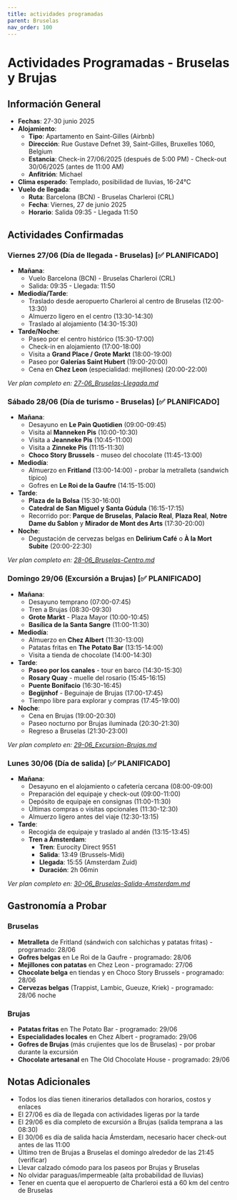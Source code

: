 ```yaml
---
title: actividades programadas
parent: Bruselas
nav_order: 100
---
```


# Actividades Programadas - Bruselas y Brujas

## Información General
- **Fechas**: 27-30 junio 2025
- **Alojamiento**: 
  * **Tipo**: Apartamento en Saint-Gilles (Airbnb)
  * **Dirección**: Rue Gustave Defnet 39, Saint-Gilles, Bruxelles 1060, Belgium
  * **Estancia**: Check-in 27/06/2025 (después de 5:00 PM) - Check-out 30/06/2025 (antes de 11:00 AM)
  * **Anfitrión**: Michael
- **Clima esperado**: Templado, posibilidad de lluvias, 16-24°C
- **Vuelo de llegada**:
  * **Ruta**: Barcelona (BCN) - Bruselas Charleroi (CRL)
  * **Fecha**: Viernes, 27 de junio 2025
  * **Horario**: Salida 09:35 - Llegada 11:50

## Actividades Confirmadas

### Viernes 27/06 (Día de llegada - Bruselas) [✅ PLANIFICADO]
- **Mañana**: 
  * Vuelo Barcelona (BCN) - Bruselas Charleroi (CRL)
  * Salida: 09:35 - Llegada: 11:50
- **Mediodía/Tarde**:
  * Traslado desde aeropuerto Charleroi al centro de Bruselas (12:00-13:30)
  * Almuerzo ligero en el centro (13:30-14:30)
  * Traslado al alojamiento (14:30-15:30)
- **Tarde/Noche**:
  * Paseo por el centro histórico (15:30-17:00)
  * Check-in en alojamiento (17:00-18:00)
  * Visita a **Grand Place / Grote Markt** (18:00-19:00)
  * Paseo por **Galerías Saint Hubert** (19:00-20:00)
  * Cena en **Chez Leon** (especialidad: mejillones) (20:00-22:00)

_Ver plan completo en: [27-06_Bruselas-Llegada.md](./27-06_Bruselas-Llegada.md)_

### Sábado 28/06 (Día de turismo - Bruselas) [✅ PLANIFICADO]
- **Mañana**:
  * Desayuno en **Le Pain Quotidien** (09:00-09:45)
  * Visita al **Manneken Pis** (10:00-10:30)
  * Visita a **Jeanneke Pis** (10:45-11:00)
  * Visita a **Zinneke Pis** (11:15-11:30)
  * **Choco Story Brussels** - museo del chocolate (11:45-13:00)
- **Mediodía**:
  * Almuerzo en **Fritland** (13:00-14:00) - probar la metralleta (sandwich típico)
  * Gofres en **Le Roi de la Gaufre** (14:15-15:00)
- **Tarde**:
  * **Plaza de la Bolsa** (15:30-16:00)
  * **Catedral de San Miguel y Santa Gúdula** (16:15-17:15)
  * Recorrido por: **Parque de Bruselas**, **Palacio Real**, **Plaza Real**, **Notre Dame du Sablon** y **Mirador de Mont des Arts** (17:30-20:00)
- **Noche**:
  * Degustación de cervezas belgas en **Delirium Café** o **À la Mort Subite** (20:00-22:30)

_Ver plan completo en: [28-06_Bruselas-Centro.md](./28-06_Bruselas-Centro.md)_

### Domingo 29/06 (Excursión a Brujas) [✅ PLANIFICADO]
- **Mañana**:
  * Desayuno temprano (07:00-07:45)
  * Tren a Brujas (08:30-09:30)
  * **Grote Markt** - Plaza Mayor (10:00-10:45)
  * **Basílica de la Santa Sangre** (11:00-11:30)
- **Mediodía**:
  * Almuerzo en **Chez Albert** (11:30-13:00)
  * Patatas fritas en **The Potato Bar** (13:15-14:00)
  * Visita a tienda de chocolate (14:00-14:30)
- **Tarde**:
  * **Paseo por los canales** - tour en barco (14:30-15:30)
  * **Rosary Quay** - muelle del rosario (15:45-16:15)
  * **Puente Bonifacio** (16:30-16:45)
  * **Begijnhof** - Beguinaje de Brujas (17:00-17:45)
  * Tiempo libre para explorar y compras (17:45-19:00)
- **Noche**:
  * Cena en Brujas (19:00-20:30)
  * Paseo nocturno por Brujas iluminada (20:30-21:30)
  * Regreso a Bruselas (21:30-23:00)

_Ver plan completo en: [29-06_Excursion-Brujas.md](./29-06_Excursion-Brujas.md)_

### Lunes 30/06 (Día de salida) [✅ PLANIFICADO]
- **Mañana**: 
  * Desayuno en el alojamiento o cafetería cercana (08:00-09:00)
  * Preparación del equipaje y check-out (09:00-11:00)
  * Depósito de equipaje en consignas (11:00-11:30)
  * Últimas compras o visitas opcionales (11:30-12:30)
  * Almuerzo ligero antes del viaje (12:30-13:15)
- **Tarde**: 
  * Recogida de equipaje y traslado al andén (13:15-13:45)
  * **Tren a Ámsterdam**:
    * **Tren**: Eurocity Direct 9551
    * **Salida**: 13:49 (Brussels-Midi)
    * **Llegada**: 15:55 (Amsterdam Zuid)
    * **Duración**: 2h 06min

_Ver plan completo en: [30-06_Bruselas-Salida-Amsterdam.md](./30-06_Bruselas-Salida-Amsterdam.md)_

## Gastronomía a Probar
### Bruselas
- **Metralleta** de Fritland (sándwich con salchichas y patatas fritas) - programado: 28/06
- **Gofres belgas** en Le Roi de la Gaufre - programado: 28/06
- **Mejillones con patatas** en Chez Leon - programado: 27/06
- **Chocolate belga** en tiendas y en Choco Story Brussels - programado: 28/06
- **Cervezas belgas** (Trappist, Lambic, Gueuze, Kriek) - programado: 28/06 noche

### Brujas
- **Patatas fritas** en The Potato Bar - programado: 29/06
- **Especialidades locales** en Chez Albert - programado: 29/06
- **Gofres de Brujas** (más crujientes que los de Bruselas) - por probar durante la excursión
- **Chocolate artesanal** en The Old Chocolate House - programado: 29/06

## Notas Adicionales
- Todos los días tienen itinerarios detallados con horarios, costos y enlaces
- El 27/06 es día de llegada con actividades ligeras por la tarde
- El 29/06 es día completo de excursión a Brujas (salida temprana a las 08:30)
- El 30/06 es día de salida hacia Ámsterdam, necesario hacer check-out antes de las 11:00
- Último tren de Brujas a Bruselas el domingo alrededor de las 21:45 (verificar)
- Llevar calzado cómodo para los paseos por Brujas y Bruselas
- No olvidar paraguas/impermeable (alta probabilidad de lluvias)
- Tener en cuenta que el aeropuerto de Charleroi está a 60 km del centro de Bruselas




